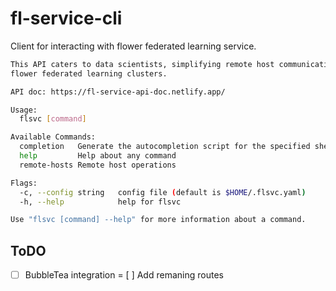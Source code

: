 # fl-service-cli

Client for interacting with flower federated learning service.

```bash
This API caters to data scientists, simplifying remote host communication with service endpoints.It allows users to efficiently manage
flower federated learning clusters.

API doc: https://fl-service-api-doc.netlify.app/

Usage:
  flsvc [command]

Available Commands:
  completion   Generate the autocompletion script for the specified shell
  help         Help about any command
  remote-hosts Remote host operations

Flags:
  -c, --config string   config file (default is $HOME/.flsvc.yaml)
  -h, --help            help for flsvc

Use "flsvc [command] --help" for more information about a command.
```

## ToDO
- [ ] BubbleTea integration
= [ ] Add remaning routes
